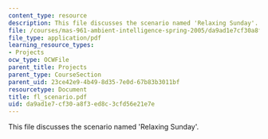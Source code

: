 ```yaml
---
content_type: resource
description: This file discusses the scenario named 'Relaxing Sunday'.
file: /courses/mas-961-ambient-intelligence-spring-2005/da9ad1e7cf30a8f3ed8c3cfd56e21e7e_fl_scenario.pdf
file_type: application/pdf
learning_resource_types:
- Projects
ocw_type: OCWFile
parent_title: Projects
parent_type: CourseSection
parent_uid: 23ce42e9-4b49-8d35-7e0d-67b83b3011bf
resourcetype: Document
title: fl_scenario.pdf
uid: da9ad1e7-cf30-a8f3-ed8c-3cfd56e21e7e
---
```

This file discusses the scenario named 'Relaxing Sunday'.

